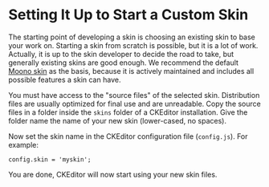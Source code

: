 <!--
Copyright (c) 2003-2015, CKSource - Frederico Knabben. All rights reserved.
For licensing, see LICENSE.md.
-->

# Setting It Up to Start a Custom Skin

The starting point of developing a skin is choosing an existing skin to base your work on. Starting a skin from scratch is possible, but it is a lot of work. Actually, it is up to the skin developer to decide the road to take, but generally existing skins are good enough. We recommend the default [Moono skin](#!/guide/skin_sdk_intro-section-2) as the basis, because it is actively maintained and includes all possible features a skin can have.

You must have access to the "source files" of the selected skin. Distribution files are usually optimized for final use and are unreadable. Copy the source files in a folder inside the `skins` folder of a CKEditor installation. Give the folder name the name of your new skin (lower-cased, no spaces).

Now set the skin name in the CKEditor configuration file (`config.js`). For example:

	config.skin = 'myskin';

You are done, CKEditor will now start using your new skin files.
